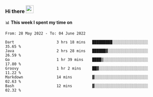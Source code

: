 ### Hi there <a href="https://www.gautamkrishnar.com/"><img src="https://media.giphy.com/media/hvRJCLFzcasrR4ia7z/giphy.gif" width="25px"></a>

📊 **This week I spent my time on**

<!--START_SECTION:waka-->

```text
From: 28 May 2022 - To: 04 June 2022

Dart                   3 hrs 18 mins   █████████░░░░░░░░░░░░░░░░   35.65 %
Java                   2 hrs 28 mins   ██████▓░░░░░░░░░░░░░░░░░░   26.59 %
Go                     1 hr 39 mins    ████▒░░░░░░░░░░░░░░░░░░░░   17.80 %
Groovy                 1 hr 2 mins     ██▓░░░░░░░░░░░░░░░░░░░░░░   11.22 %
Markdown               14 mins         ▓░░░░░░░░░░░░░░░░░░░░░░░░   02.63 %
Bash                   12 mins         ▓░░░░░░░░░░░░░░░░░░░░░░░░   02.32 %
```

<!--END_SECTION:waka-->
